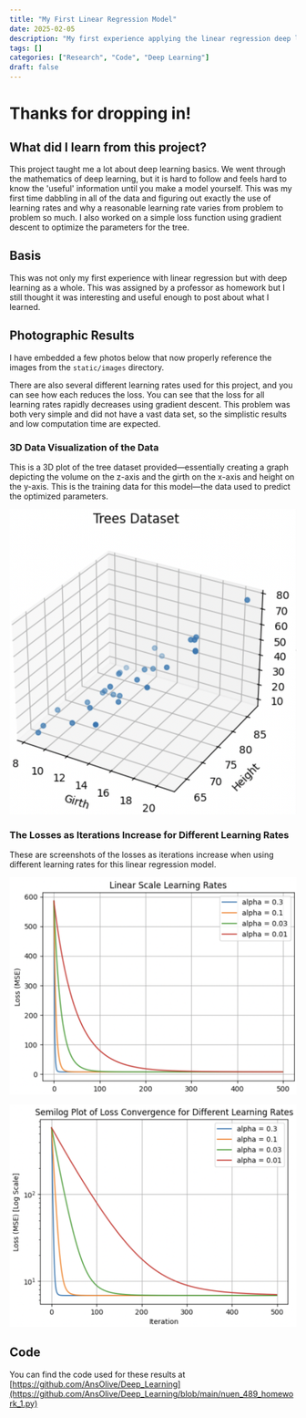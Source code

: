 ```yaml
---
title: "My First Linear Regression Model"
date: 2025-02-05
description: "My first experience applying the linear regression deep learning method."
tags: []
categories: ["Research", "Code", "Deep Learning"]
draft: false
---
```


# Thanks for dropping in!

## What did I learn from this project?

This project taught me a lot about deep learning basics. We went through the mathematics of deep learning, but it is hard to follow and feels hard to know the 'useful' information until you make a model yourself. This was my first time dabbling in all of the data and figuring out exactly the use of learning rates and why a reasonable learning rate varies from problem to problem so much. I also worked on a simple loss function using gradient descent to optimize the parameters for the tree.

## Basis

This was not only my first experience with linear regression but with deep learning as a whole. This was assigned by a professor as homework but I still thought it was interesting and useful enough to post about what I learned.

## Photographic Results

I have embedded a few photos below that now properly reference the images from the `static/images` directory.

There are also several different learning rates used for this project, and you can see how each reduces the loss. You can see that the loss for all learning rates rapidly decreases using gradient descent. This problem was both very simple and did not have a vast data set, so the simplistic results and low computation time are expected.

### 3D Data Visualization of the Data

This is a 3D plot of the tree dataset provided—essentially creating a graph depicting the volume on the z-axis and the girth on the x-axis and height on the y-axis. This is the training data for this model—the data used to predict the optimized parameters.

![3D Data Visualization](static/images/Trees_data.png)

### The Losses as Iterations Increase for Different Learning Rates

These are screenshots of the losses as iterations increase when using different learning rates for this linear regression model.

![Losses for Different Learning Rates](static/images/Learning_Rates.png)

![Logarithmic Losses for Learning Rates](static/images/Log_Learning_Rates.png)

## Code

You can find the code used for these results at [https://github.com/AnsOlive/Deep_Learning](https://github.com/AnsOlive/Deep_Learning/blob/main/nuen_489_homework_1.py)